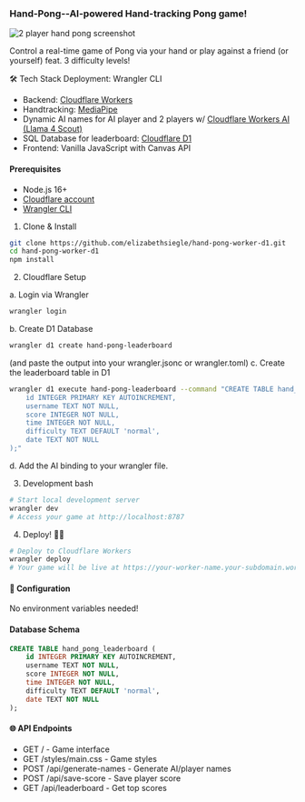 ### Hand-Pong--AI-powered Hand-tracking Pong game!
![2 player hand pong screenshot](/Users/lizzie/Desktop/demos/hand-pong/lizziemikkelhandpong.png)

Control a real-time game of Pong via your hand or play against a friend (or yourself) feat. 3 difficulty levels! 

🛠️ Tech Stack
Deployment: Wrangler CLI
- Backend: [Cloudflare Workers](https://developers.cloudflare.com/workers/)
- Handtracking: [MediaPipe](https://ai.google.dev/edge/mediapipe/solutions/vision/hand_landmarker/web_js)
- Dynamic AI names for AI player and 2 players w/ [Cloudflare Workers AI (Llama 4 Scout)](https://developers.cloudflare.com/workers-ai/)
- SQL Database for leaderboard: [Cloudflare D1](https://developers.cloudflare.com/d1/)
- Frontend: Vanilla JavaScript with Canvas API

#### Prerequisites

- Node.js 16+
- [Cloudflare account](https://dash.cloudflare.com/sign-up)
- [Wrangler CLI](https://developers.cloudflare.com/workers/wrangler/install-and-update/)

1. Clone & Install
```bash
git clone https://github.com/elizabethsiegle/hand-pong-worker-d1.git
cd hand-pong-worker-d1
npm install
```

2. Cloudflare Setup

a. Login via Wrangler
```bash
wrangler login
```
b. Create D1 Database
```bash
wrangler d1 create hand-pong-leaderboard
```
(and paste the output into your wrangler.jsonc or wrangler.toml)
c. Create the leaderboard table in D1 
```bash
wrangler d1 execute hand-pong-leaderboard --command "CREATE TABLE hand_pong_leaderboard (
    id INTEGER PRIMARY KEY AUTOINCREMENT,
    username TEXT NOT NULL,
    score INTEGER NOT NULL,
    time INTEGER NOT NULL,
    difficulty TEXT DEFAULT 'normal',
    date TEXT NOT NULL
);"
```
d. Add the AI binding to your wrangler file.

3. Development
bash
```bash
# Start local development server
wrangler dev
# Access your game at http://localhost:8787
```
4. Deploy! 🚀🚢
```bash
# Deploy to Cloudflare Workers
wrangler deploy
# Your game will be live at https://your-worker-name.your-subdomain.workers.dev
```

#### 🔧 Configuration
No environment variables needed! 

#### Database Schema
```sql
CREATE TABLE hand_pong_leaderboard (
    id INTEGER PRIMARY KEY AUTOINCREMENT,
    username TEXT NOT NULL,
    score INTEGER NOT NULL,
    time INTEGER NOT NULL,
    difficulty TEXT DEFAULT 'normal',
    date TEXT NOT NULL
);
```

#### 🌐 API Endpoints
- GET / - Game interface
- GET /styles/main.css - Game styles
- POST /api/generate-names - Generate AI/player names
- POST /api/save-score - Save player score
- GET /api/leaderboard - Get top scores